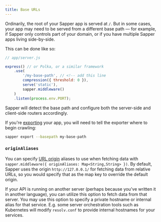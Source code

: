 ```yaml
---
title: Base URLs
---
```


Ordinarily, the root of your Sapper app is served at `/`. But in some cases, your app may need to be served from a different base path — for example, if Sapper only controls part of your domain, or if you have multiple Sapper apps living side-by-side.

This can be done like so:

```js
// app/server.js

express() // or Polka, or a similar framework
	.use(
		'/my-base-path', // <!-- add this line
		compression({ threshold: 0 }),
		serve('static'),
		sapper.middleware()
	)
	.listen(process.env.PORT);
```

Sapper will detect the base path and configure both the server-side and client-side routers accordingly.

If you're [exporting](docs#Exporting) your app, you will need to tell the exporter where to begin crawling:

```bash
sapper export --basepath my-base-path
```

### `originAliases`

You can specify [URL origin](https://nodejs.org/api/url.html#url_url_strings_and_url_objects) aliases to use when fetching data with `sapper.middleware({ originAliases: Map<String,String> })`. By default, Sapper uses the origin `http://127.0.0.1/` for fetching data from relative URLs, so you would specify that as the map key to override the default origin.

If your API is running on another server (perhaps because you've written it in another language), you can utilize this option to fetch data from that server. You may use this option to specify a private hostname or internal alias for that service. E.g. some server orchestration tools such as Kubernetes will modify `resolv.conf` to provide internal hostnames for your services.
